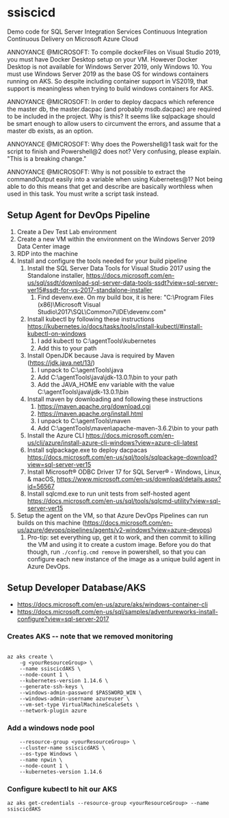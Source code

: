 # ssiscicd
Demo code for SQL Server Integration Services Continuous Integration Continuous Delivery on Microsoft Azure Cloud

ANNOYANCE @MICROSOFT: To compile dockerFiles on Visual Studio 2019, you must have Docker Desktop setup on your VM. However Docker Desktop is not available for Windows Server 2019, only Windows 10. You must use Windows Server 2019 as the base OS for windows containers running on AKS. So despite including container support in VS2019, that support is meaningless when trying to build windows containers for AKS.

ANNOYANCE @MICROSOFT: In order to deploy dacpacs which reference the master db, the master.dacpac (and probably msdb.dacpac) are required to be included in the project. Why is this? It seems like sqlpackage should be smart enough to allow users to circumvent the errors, and assume that a master db exists, as an option.

ANNOYANCE @MICROSOFT: Why does the Powershell@1 task wait for the script to finish and Powershell@2 does not? Very confusing, please explain. "This is a breaking change."

ANNOYANCE @MICROSOFT: Why is not possible to extract the commandOutput easily into a variable when using Kubernetes@1? Not being able to do this means that get and describe are basically worthless when used in this task. You must write a script task instead.

## Setup Agent for DevOps Pipeline
1. Create a Dev Test Lab environment
1. Create a new VM within the environment on the Windows Server 2019 Data Center image
1. RDP into the machine
1. Install and configure the tools needed for your build pipeline
    1. Install the SQL Server Data Tools for Visual Studio 2017 using the Standalone installer, https://docs.microsoft.com/en-us/sql/ssdt/download-sql-server-data-tools-ssdt?view=sql-server-ver15#ssdt-for-vs-2017-standalone-installer 
        1. Find devenv.exe. On my build box, it is here: "C:\Program Files (x86)\Microsoft Visual Studio\2017\SQL\Common7\IDE\devenv.com"
    1. Install kubectl by following these instructions https://kubernetes.io/docs/tasks/tools/install-kubectl/#install-kubectl-on-windows
        1. I add kubectl to C:\agentTools\kubernetes
        1. Add this to your path
    1. Install OpenJDK because Java is required by Maven (https://jdk.java.net/13/)
        1. I unpack to C:\agentTools\java
        1. Add C:\agentTools\java\jdk-13.0.1\bin to your path
        1. Add the JAVA_HOME env variable with the value C:\agentTools\java\jdk-13.0.1\bin
    1. Install maven by downloading and following these instructions
        1. https://maven.apache.org/download.cgi
        1. https://maven.apache.org/install.html
        1. I unpack to C:\agentTools\maven
        1. Add C:\agentTools\maven\apache-maven-3.6.2\bin to your path
    1. Install the Azure CLI https://docs.microsoft.com/en-us/cli/azure/install-azure-cli-windows?view=azure-cli-latest
    1. Install sqlpackage.exe to deploy dacpacas https://docs.microsoft.com/en-us/sql/tools/sqlpackage-download?view=sql-server-ver15
    1. Install Microsoft® ODBC Driver 17 for SQL Server® - Windows, Linux, & macOS, https://www.microsoft.com/en-us/download/details.aspx?id=56567
    1. Install sqlcmd.exe to run unit tests from self-hosted agent https://docs.microsoft.com/en-us/sql/tools/sqlcmd-utility?view=sql-server-ver15
1. Setup the agent on the VM, so that Azure DevOps Pipelines can run builds on this machine (https://docs.microsoft.com/en-us/azure/devops/pipelines/agents/v2-windows?view=azure-devops)
    1. Pro-tip: set everything up, get it to work, and then commit to killing the VM and using it to create a custom image. Before you do that though, run `./config.cmd remove` in powershell, so that you can configure each new instance of the image as a unique build agent in Azure DevOps.

## Setup Developer Database/AKS
- https://docs.microsoft.com/en-us/azure/aks/windows-container-cli
- https://docs.microsoft.com/en-us/sql/samples/adventureworks-install-configure?view=sql-server-2017

### Creates AKS -- note that we removed monitoring
```PASSWORD_WIN="<Y0u4Passwo3dGo3sH!r!>"

az aks create \ 
    -g <yourResourceGroup> \ 
    --name ssiscicdAKS \
    --node-count 1 \
    --kubernetes-version 1.14.6 \
    --generate-ssh-keys \
    --windows-admin-password $PASSWORD_WIN \
    --windows-admin-username azureuser \
    --vm-set-type VirtualMachineScaleSets \
    --network-plugin azure
```

### Add a windows node pool
```az aks nodepool add \
    --resource-group <yourResourceGroup> \
    --cluster-name ssiscicdAKS \
    --os-type Windows \
    --name npwin \
    --node-count 1 \
    --kubernetes-version 1.14.6
```
    
### Configure kubectl to hit our AKS
`az aks get-credentials --resource-group <yourResourceGroup> --name ssiscicdAKS`	
